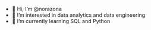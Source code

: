 - 👋 Hi, I’m @norazona
- 👀 I’m interested in data analytics and data engineering
- 🌱 I’m currently learning SQL and Python
<!---
norazona/norazona is a ✨ special ✨ repository because its `README.md` (this file) appears on your GitHub profile.
You can click the Preview link to take a look at your changes.
--->
